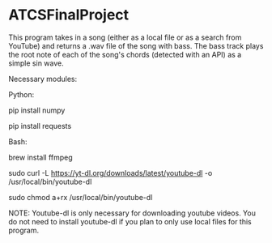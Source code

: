 # ATCSFinalProject

This program takes in a song (either as a local file or as a search from YouTube) and returns a .wav file of the song with bass. The bass track plays the root note of each of the song's chords (detected with an API) as a simple sin wave.

Necessary modules:

Python:

pip install numpy

pip install requests

Bash:

brew install ffmpeg

sudo curl -L https://yt-dl.org/downloads/latest/youtube-dl -o /usr/local/bin/youtube-dl

sudo chmod a+rx /usr/local/bin/youtube-dl

NOTE: Youtube-dl is only necessary for downloading youtube videos. You do not need to install youtube-dl if you plan to only use local files for this program.

